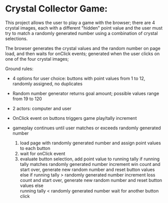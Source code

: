 # Crystal Collector Game:

This project allows the user to play a game with the browser; there are 4 crystal images, each with a different "hidden" point value and the user must try to match a randomly generated number using a combination of crystal selections.

The browser generates the crystal values and the random number on page load, and then waits for onClick events; generated when the user clicks on one of the four crystal images;

Ground rules:

* 4 options for user choice: buttons with point values from 1 to 12, randomly assigned, no duplicates 
* Random number generator returns goal amount; possible values range from 19 to 120
* 2 actors:  computer and user
* OnClick event on buttons triggers game play/tally increment
* gameplay continues until user matches or exceeds randomly generated number

  1. load page with randomly generated number and assign point values to each button
  2. wait for onClick event
  3. evaluate button selection, add point value to running tally
         if running tally matches randomly generated number
             increment win count and start over, generate new random number and reset button values
         else
             if running tally > randomly generated number
                 increment loss count and start over, generate new random number and reset button values
             else    
                 running tally < randomly generated number
                      wait for another button click
